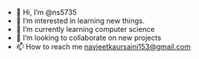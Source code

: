 - 👋 Hi, I’m @ns5735
- 👀 I’m interested in learning new things.
- 🌱 I’m currently learning computer science
- 💞️ I’m looking to collaborate on new projects
- 📫 How to reach me navjeetkaursaini153@gmail.com

<!---
ns5735/ns5735 is a ✨ special ✨ repository because its `README.md` (this file) appears on your GitHub profile.
You can click the Preview link to take a look at your changes.
--->
